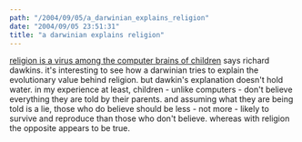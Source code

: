 ```yaml
---
path: "/2004/09/05/a_darwinian_explains_religion" 
date: "2004/09/05 23:51:31" 
title: "a darwinian explains religion" 
---
```

<p><a href="http://www.secularhumanism.org/library/fi/dawkins_24_5.htm">religion is a virus among the computer brains of children</a> says richard dawkins. it's interesting to see how a darwinian tries to explain the evolutionary value behind religion. but dawkin's explanation doesn't hold water. in my experience at least, children - unlike computers - don't believe everything they are told by their parents. and assuming what they are being told is a lie, those who do believe should be less - not more - likely to survive and reproduce than those who don't believe. whereas with religion the opposite appears to be true.</p>